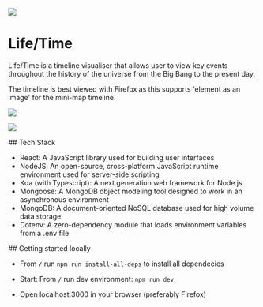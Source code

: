 ![](file:///C:/Users/chris/AppData/Roaming/marktext/images/2023-03-31-15-54-16-image.png?msec=1680274463086)

# Life/Time

Life/Time is a timeline visualiser that allows user to view key events throughout the history of the universe from the Big Bang to the present day.

The timeline is best viewed with Firefox as this supports 'element as an image' for the mini-map timeline.

![](file:///C:/Users/chris/AppData/Roaming/marktext/images/2023-03-31-16-00-27-Screenshot%202023-03-31%20155913.png?msec=1680274832616)

![](file:///C:/Users/chris/AppData/Roaming/marktext/images/2023-03-31-15-59-48-image.png?msec=1680274792558)

## Tech Stack

- React: A JavaScript library used for building user interfaces
- NodeJS: An open-source, cross-platform JavaScript runtime environment used for server-side scripting
- Koa (with Typescript): A next generation web framework for Node.js
- Mongoose: A MongoDB object modeling tool designed to work in an asynchronous environment
- MongoDB: A document-oriented NoSQL database used for high volume data storage
- Dotenv: A zero-dependency module that loads environment variables from a .env file

## Getting started locally

- From `/` run `npm run install-all-deps` to install all dependecies
  
- Start: From `/` run dev environment: `npm run dev`
  
- Open localhost:3000 in your browser (preferably Firefox)
